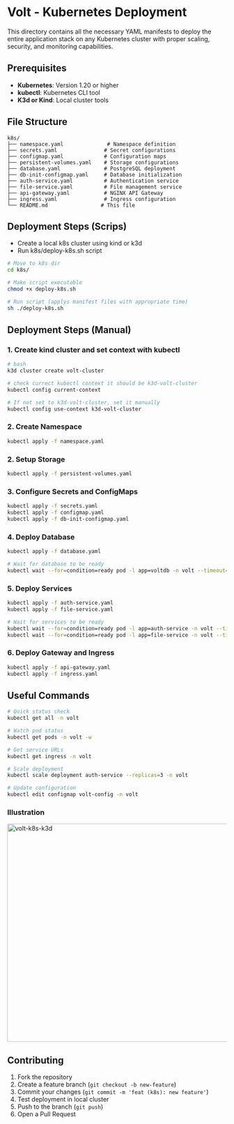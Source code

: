 # Volt - Kubernetes Deployment

This directory contains all the necessary YAML manifests to deploy the entire application stack on any Kubernetes cluster with proper scaling, security, and monitoring capabilities.

## Prerequisites

- **Kubernetes**: Version 1.20 or higher
- **kubectl**: Kubernetes CLI tool
- **K3d or Kind**: Local cluster tools

## File Structure

```
k8s/
├── namespace.yaml              # Namespace definition
├── secrets.yaml               # Secret configurations
├── configmap.yaml             # Configuration maps
├── persistent-volumes.yaml    # Storage configurations
├── database.yaml              # PostgreSQL deployment
├── db-init-configmap.yaml     # Database initialization
├── auth-service.yaml          # Authentication service
├── file-service.yaml          # File management service
├── api-gateway.yaml           # NGINX API Gateway
├── ingress.yaml               # Ingress configuration
└── README.md                 # This file
```

## Deployment Steps (Scrips)

- Create a local k8s cluster using kind or k3d
- Run k8s/deploy-k8s.sh script

```bash
# Move to k8s dir
cd k8s/

# Make script executable
chmod +x deploy-k8s.sh

# Run script (applys manifest files with appropriate time)
sh ./deploy-k8s.sh
```

## Deployment Steps (Manual)

### 1. Create kind cluster and set context with kubectl

```bash
# bash
k3d cluster create volt-cluster

# check currect kubectl context it should be k3d-volt-cluster
kubectl config current-context

# If not set to k3d-volt-cluster, set it manually
kubectl config use-context k3d-volt-cluster
```

### 2. Create Namespace

```bash
kubectl apply -f namespace.yaml
```

### 2. Setup Storage

```bash
kubectl apply -f persistent-volumes.yaml
```

### 3. Configure Secrets and ConfigMaps

```bash
kubectl apply -f secrets.yaml
kubectl apply -f configmap.yaml
kubectl apply -f db-init-configmap.yaml
```

### 4. Deploy Database

```bash
kubectl apply -f database.yaml

# Wait for database to be ready
kubectl wait --for=condition=ready pod -l app=voltdb -n volt --timeout=300s
```

### 5. Deploy Services

```bash
kubectl apply -f auth-service.yaml
kubectl apply -f file-service.yaml

# Wait for services to be ready
kubectl wait --for=condition=ready pod -l app=auth-service -n volt --timeout=300s
kubectl wait --for=condition=ready pod -l app=file-service -n volt --timeout=300s
```

### 6. Deploy Gateway and Ingress

```bash
kubectl apply -f api-gateway.yaml
kubectl apply -f ingress.yaml
```

## Useful Commands

```bash
# Quick status check
kubectl get all -n volt

# Watch pod status
kubectl get pods -n volt -w

# Get service URLs
kubectl get ingress -n volt

# Scale deployment
kubectl scale deployment auth-service --replicas=3 -n volt

# Update configuration
kubectl edit configmap volt-config -n volt
```

### Illustration

<img width="700" height="500" alt="volt-k8s-k3d" src="https://github.com/user-attachments/assets/577a0c14-6047-4e4d-9eb4-f95a7046fd6d" />


## Contributing

1. Fork the repository
2. Create a feature branch (`git checkout -b new-feature`)
3. Commit your changes (`git commit -m 'feat (k8s): new feature'`)
4. Test deployment in local cluster
5. Push to the branch (`git push`)
6. Open a Pull Request
